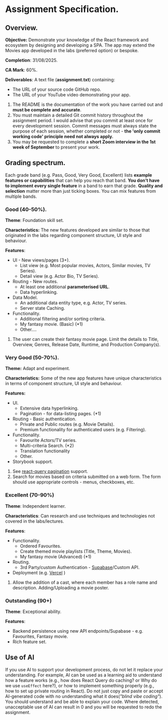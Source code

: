 # Assignment Specification.

## Overview.

__Objective:__ Demonstrate your knowledge of the React framework and ecosystem by designing and developing a SPA. The app may extend the Movies app developed in the labs (preferred option) or bespoke.

__Completion__: 31/08/2025.

__CA Mark__: 60%.

__Deliverables__:
A text file (**assignment.txt**) containing:

+ The URL of your source code GitHub repo.
+ The URL of your YouTube video demonstrating your app.

1. The README is the documentation of the work you have carried out and **must be complete and accurate**.
1. You must maintain a detailed Git commit history throughout the assignment period. I would advise that you commit at least once for every development session. Commit messages must always state the purpose of each session, whether completed or not - **the 'only commit working code' principle need not always apply.**
1. You may be requested to complete a **short Zoom interview in the 1st week of September** to present your work.

## Grading spectrum.

Each grade band (e.g. Pass, Good, Very Good, Excellent) lists **example features or capabilities** that can help you reach that band. **You don’t have to implement every single feature** in a band to earn that grade. **Quality and selection** matter more than just ticking boxes. You can mix features from multiple bands.

### Good (40-50%).
__Theme__: Foundation skill set.

__Characteristics:__ The new features developed are similar to those that originated in the labs regarding component structure, UI style and behaviour.

__Features__:

+ UI - New views/pages (3+).
     + List view (e.g. Most popular movies, Actors, Similar movies, TV Series).
     + Detail view (e.g. Actor Bio, TV Series).
+ Routing - New routes.
     + At least one additional **parameterised URL**.
     + Data hyperlinking.
+ Data Model.
     + An additional data entity type, e.g. Actor, TV series.
     + Server state Caching.
+ Functionality.
     + Additional filtering and/or sorting criteria.
     + My fantasy movie. (Basic) (*1)
     + Other....

1. The user can create their fantasy movie page. Limit the details to Title, Overview, Genres, Release Date, Runtime, and Production Company(s). 

### Very Good (50-70%).
__Theme:__ Adapt and experiment.

__Characteristics:__ Some of the new app features have unique characteristics in terms of component structure, UI style and behaviour.

__Features:__

+ UI.
     + Extensive data hyperlinking.
     + Pagination - for data-listing pages. (*1)   
+ Routing - Basic authentication.
     + Private and Public routes (e.g. Movie Details).
     + Premium functionality for authenticated users (e.g. Filtering).
+ Functionality. 
     + Favourite Actors/TV series.
     + Multi-criteria Search. (*2)
     + Translation functionality
     + Other.
+ Storybook support.

1. See [react-query pagination][pagination] support.
1. Search for movies based on criteria submitted on a web form. The form should use appropriate controls - menus, checkboxes, etc.

### Excellent (70-90%)
__Theme__: Independent learner.

__Characteristics__: Can research and use techniques and technologies not covered in the labs/lectures.

__Features__:

+ Functionality.
     + Ordered Favourites.
     + Create themed movie playlists (Title, Theme, Movies). 
     + My fantasy movie (Advanced) (*1)
+ Routing.
     + 3rd Party/custom Authentication - [Supabase](https://supabase.com/)/Custom API.  
+ Deployment (e.g. [Vercel][vercel] )

1. Allow the addition of a cast, where each member has a role name and description. Adding/Uploading a movie poster.

### Outstanding (90+)
__Theme__: Exceptional ability.

__Features__:

+ Backend persistence using new API endpoints/Supabase - e.g. Favourites, Fantasy movie.
+ Rich feature set.


[pagination]: https://react-query.tanstack.com/guides/paginated-queries
[supabase]: https://supabase.com/
[vercel]: https://vercel.com/

## Use of AI

If you use AI to support your development process, do not let it replace your understanding. For example, AI can be used as a learning aid to understand how a feature works (e.g., how does React Query do caching? or Why do we use `useEffect` here?), or how to implement something properly (e.g., how to set up private routing in React). 
Do not just copy and paste or accept AI-generated code with no understanding what it does(*"blind vibe coding"*). You should understand and be able to explain your code.  Where detected, unacceptable use of AI can result in 0 and you will be requested to redo the assignment. 
